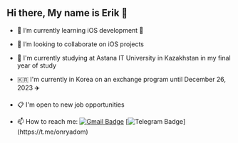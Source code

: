 ## Hi there, My name is Erik 👋

- 🌱 I’m currently learning iOS development 

- 👯 I’m looking to collaborate on iOS projects

- 🏫 I'm currently studying at Astana IT University in Kazakhstan in my final year of study

- 🇰🇷 I'm currently in Korea on an exchange program until December 26, 2023 ✈️

- 📋 I'm open to new job opportunities

- 📫 How to reach me: [![Gmail Badge](https://img.shields.io/badge/-gmail-red?style=flat&logo=Gmail&logoColor=white)](mailto:akhmetpekov@gmail.com) [![Telegram Badge]([https://img.shields.io/badge/-ospanovadinara-blue?style=flat&logo=Telegram&logoColor=white](https://img.shields.io/badge/-onryadom-blue?style=flat&logo=Telegram&logoColor=white))](https://t.me/onryadom)


